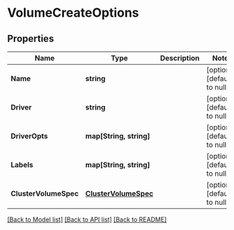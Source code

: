 # VolumeCreateOptions

## Properties
Name | Type | Description | Notes
------------ | ------------- | ------------- | -------------
**Name** | **string** |  | [optional] [default to null]
**Driver** | **string** |  | [optional] [default to null]
**DriverOpts** | **map[String, string]** |  | [optional] [default to null]
**Labels** | **map[String, string]** |  | [optional] [default to null]
**ClusterVolumeSpec** | [**ClusterVolumeSpec**](ClusterVolumeSpec.md) |  | [optional] [default to null]

[[Back to Model list]](../README.md#documentation-for-models) [[Back to API list]](../README.md#documentation-for-api-endpoints) [[Back to README]](../README.md)


